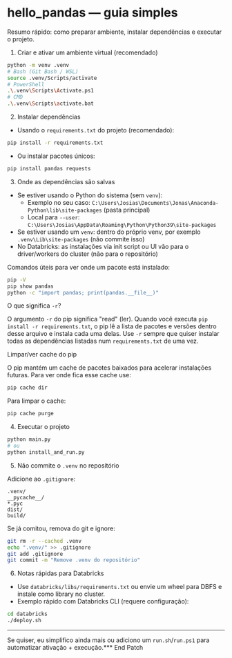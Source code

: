 # hello_pandas — guia simples

Resumo rápido: como preparar ambiente, instalar dependências e executar o projeto.

1) Criar e ativar um ambiente virtual (recomendado)

```bash
python -m venv .venv
# Bash (Git Bash / WSL)
source .venv/Scripts/activate
# PowerShell
.\.venv\Scripts\Activate.ps1
# CMD
.\.venv\Scripts\activate.bat
```

2) Instalar dependências

- Usando o `requirements.txt` do projeto (recomendado):

```bash
pip install -r requirements.txt
```

- Ou instalar pacotes únicos:

```bash
pip install pandas requests
```

3) Onde as dependências são salvas

- Se estiver usando o Python do sistema (sem `venv`):
	- Exemplo no seu caso: `C:\Users\Josias\Documents\Jonas\Anaconda-Python\lib\site-packages` (pasta principal)
	- Local para `--user`: `C:\Users\Josias\AppData\Roaming\Python\Python39\site-packages`
- Se estiver usando um `venv`: dentro do próprio venv, por exemplo `.venv\Lib\site-packages` (não commite isso)
- No Databricks: as instalações via init script ou UI vão para o driver/workers do cluster (não para o repositório)

Comandos úteis para ver onde um pacote está instalado:

```bash
pip -V
pip show pandas
python -c "import pandas; print(pandas.__file__)"
```

O que significa `-r`?

O argumento `-r` do pip significa "read" (ler). Quando você executa `pip install -r requirements.txt`, o pip lê a lista de pacotes e versões dentro desse arquivo e instala cada uma delas. Use `-r` sempre que quiser instalar todas as dependências listadas num `requirements.txt` de uma vez.

Limpar/ver cache do pip

O pip mantém um cache de pacotes baixados para acelerar instalações futuras. Para ver onde fica esse cache use:

```bash
pip cache dir
```

Para limpar o cache:

```bash
pip cache purge
```

4) Executar o projeto

```bash
python main.py
# ou
python install_and_run.py
```

5) Não commite o `.venv` no repositório

Adicione ao `.gitignore`:

```
.venv/
__pycache__/
*.pyc
dist/
build/
```

Se já comitou, remova do git e ignore:

```bash
git rm -r --cached .venv
echo ".venv/" >> .gitignore
git add .gitignore
git commit -m "Remove .venv do repositório"
```

6) Notas rápidas para Databricks

- Use `databricks/libs/requirements.txt` ou envie um wheel para DBFS e instale como library no cluster.
- Exemplo rápido com Databricks CLI (requere configuração):

```bash
cd databricks
./deploy.sh
```

---

Se quiser, eu simplifico ainda mais ou adiciono um `run.sh`/`run.ps1` para automatizar ativação + execução.*** End Patch

